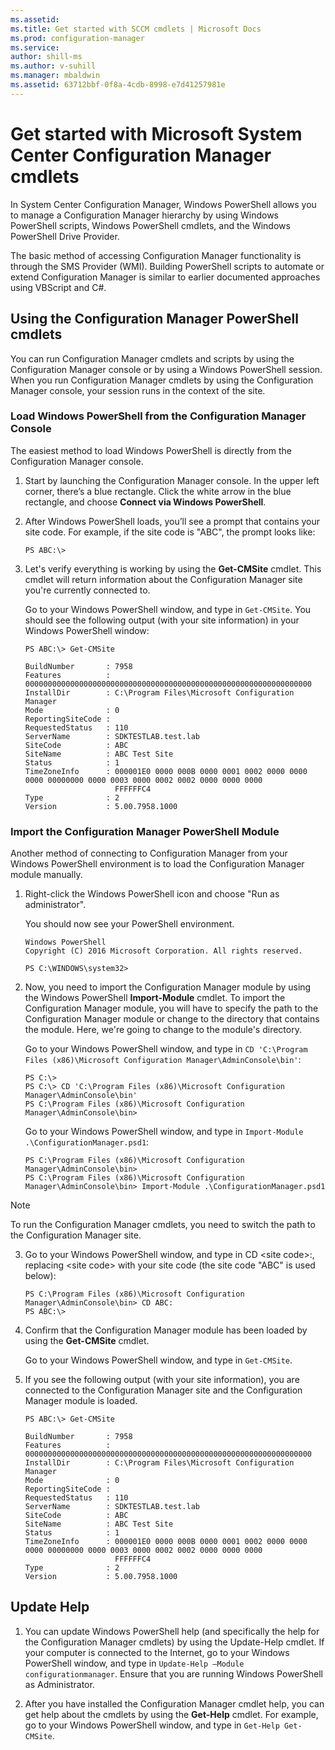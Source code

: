 ```yaml
---
ms.assetid:
ms.title: Get started with SCCM cmdlets | Microsoft Docs
ms.prod: configuration-manager
ms.service:
author: shill-ms
ms.author: v-suhill
ms.manager: mbaldwin
ms.assetid: 63712bbf-0f8a-4cdb-8998-e7d41257981e
---
```


# Get started with Microsoft System Center Configuration Manager cmdlets
In System Center Configuration Manager, Windows PowerShell allows you to manage a Configuration Manager hierarchy by using Windows PowerShell scripts, Windows PowerShell cmdlets, and the Windows PowerShell Drive Provider.

The basic method of accessing Configuration Manager functionality is through the SMS Provider (WMI). Building PowerShell scripts to automate or extend Configuration Manager is similar to earlier documented approaches using VBScript and C#.

## Using the Configuration Manager PowerShell cmdlets
You can run Configuration Manager cmdlets and scripts by using the Configuration Manager console or by using a Windows PowerShell session. When you run Configuration Manager cmdlets by using the Configuration Manager console, your session runs in the context of the site.

### Load Windows PowerShell from the Configuration Manager Console
The easiest method to load Windows PowerShell is directly from the Configuration Manager console.  

1.  Start by launching the Configuration Manager console. In the upper left corner, there’s a blue rectangle. Click the white arrow in the blue rectangle, and choose **Connect via Windows PowerShell**.

2.  After Windows PowerShell loads, you’ll see a prompt that contains your site code. For example, if the site code is "ABC", the prompt looks like:

    ```  
    PS ABC:\>  
    ```  

3.  Let's verify everything is working by using the **Get-CMSite** cmdlet. This cmdlet will return information about the Configuration Manager site you're currently connected to.

    Go to your Windows PowerShell window, and type in `Get-CMSite`. You should see the following output (with your site information) in your Windows PowerShell window:

    ```  
    PS ABC:\> Get-CMSite  

    BuildNumber       : 7958  
    Features          : 0000000000000000000000000000000000000000000000000000000000000000  
    InstallDir        : C:\Program Files\Microsoft Configuration Manager  
    Mode              : 0  
    ReportingSiteCode :  
    RequestedStatus   : 110  
    ServerName        : SDKTESTLAB.test.lab  
    SiteCode          : ABC  
    SiteName          : ABC Test Site  
    Status            : 1  
    TimeZoneInfo      : 000001E0 0000 000B 0000 0001 0002 0000 0000 0000 00000000 0000 0003 0000 0002 0002 0000 0000 0000  
                        FFFFFFC4  
    Type              : 2  
    Version           : 5.00.7958.1000  

    ```  

### Import the Configuration Manager PowerShell Module
Another method of connecting to Configuration Manager from your Windows PowerShell environment is to load the Configuration Manager module manually.  

1.  Right-click the Windows PowerShell icon and choose "Run as administrator".

    You should now see your PowerShell environment.

    ```  
    Windows PowerShell  
    Copyright (C) 2016 Microsoft Corporation. All rights reserved.  

    PS C:\WINDOWS\system32>  
    ```

2.  Now, you need to import the Configuration Manager module by using the Windows PowerShell **Import-Module** cmdlet. To import the Configuration Manager module, you will have to specify the path to the Configuration Manager module or change to the directory that contains the module. Here, we're going to change to the module's directory.

    Go to your Windows PowerShell window, and type in `CD 'C:\Program Files (x86)\Microsoft Configuration Manager\AdminConsole\bin'`:  

    ```  
    PS C:\>  
    PS C:\> CD 'C:\Program Files (x86)\Microsoft Configuration Manager\AdminConsole\bin'  
    PS C:\Program Files (x86)\Microsoft Configuration Manager\AdminConsole\bin>  

    ```  

    Go to your Windows PowerShell window, and type in `Import-Module .\ConfigurationManager.psd1`:  

    ```  
    PS C:\Program Files (x86)\Microsoft Configuration Manager\AdminConsole\bin>  
    PS C:\Program Files (x86)\Microsoft Configuration Manager\AdminConsole\bin> Import-Module .\ConfigurationManager.psd1  
    ```  

 > [!NOTE]
 > To run the Configuration Manager cmdlets, you need to switch the path to the Configuration Manager site.

3.  Go to your Windows PowerShell window, and type in CD \<site code\>:, replacing \<site code\> with your site code (the site code "ABC" is used below):

    ```  
    PS C:\Program Files (x86)\Microsoft Configuration Manager\AdminConsole\bin> CD ABC:   
    PS ABC:\>  
    ```

4.  Confirm that the Configuration Manager module has been loaded by using the **Get-CMSite** cmdlet.

    Go to your Windows PowerShell window, and type in `Get-CMSite`.

5.  If you see the following output (with your site information), you are connected to the Configuration Manager site and the Configuration Manager module is loaded.

    ```  
    PS ABC:\> Get-CMSite  

    BuildNumber       : 7958  
    Features          : 0000000000000000000000000000000000000000000000000000000000000000  
    InstallDir        : C:\Program Files\Microsoft Configuration Manager  
    Mode              : 0  
    ReportingSiteCode :  
    RequestedStatus   : 110  
    ServerName        : SDKTESTLAB.test.lab  
    SiteCode          : ABC  
    SiteName          : ABC Test Site  
    Status            : 1  
    TimeZoneInfo      : 000001E0 0000 000B 0000 0001 0002 0000 0000 0000 00000000 0000 0003 0000 0002 0002 0000 0000 0000  
                        FFFFFFC4  
    Type              : 2  
    Version           : 5.00.7958.1000  

    ```  

## Update Help

1.  You can update Windows PowerShell help (and specifically the help for the Configuration Manager cmdlets) by using the Update-Help cmdlet. If your computer is connected to the Internet, go to your Windows PowerShell window, and type in `Update-Help –Module configurationmanager`. Ensure that you are running Windows PowerShell as Administrator.

2.  After you have installed the Configuration Manager cmdlet help, you can get help about the cmdlets by using the **Get-Help** cmdlet. For example, go to your Windows PowerShell window, and type in `Get-Help Get-CMSite`.
